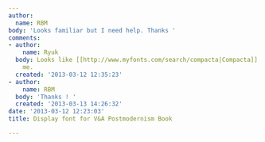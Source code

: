 ```yaml
---
author:
  name: RBM
body: 'Looks familiar but I need help. Thanks '
comments:
- author:
    name: Ryuk
  body: Looks like [[http://www.myfonts.com/search/compacta|Compacta]] (Italic) to
    me.
  created: '2013-03-12 12:35:23'
- author:
    name: RBM
  body: 'Thanks ! '
  created: '2013-03-13 14:26:32'
date: '2013-03-12 12:23:03'
title: Display font for V&A Postmodernism Book

---
```

